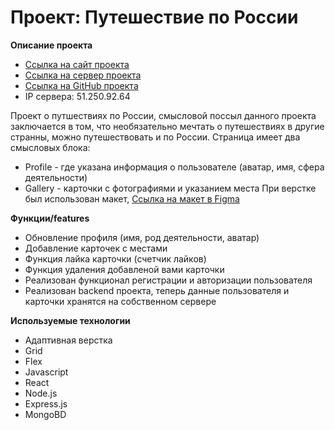 # Проект: Путешествие по России

**Описание проекта**
 * [Ссылка на сайт проекта]( alexholm222.students.nomoredomains.xyz)
 * [Ссылка на сервер проекта]( api.alexholm222.students.nomoredomains.xyz)
 * [Ссылка на GitHub проекта]( https://alexholm222.github.io/react-mesto-api-full/) 
 * IP сервера: 51.250.92.64

Проект о путшествиях по России, смысловой поссыл данного проекта заключается в том,
что необязательно мечтать о путешествиях в другие странны, можно путешествовать и по России.
 Страница имеет два смысловых блока:
* Profile - где указана информация о пользователе (аватар, имя, сфера деятельности)
* Gallery - карточки с фотографиями и указанием места
При верстке был использован макет, [Ссылка на макет в Figma](https://www.figma.com/file/2cn9N9jSkmxD84oJik7xL7/JavaScript.-Sprint-4?node-id=28212%3A269)

**Функции/features**
* Обновление профиля (имя, род деятельности, аватар)
* Добавление карточек с местами
* Функция лайка карточки (счетчик лайков)
* Функция удаления добавленой вами карточки
* Реализован функционал регистрации и авторизации пользователя
* Реализован backend проекта, теперь данные пользователя и карточки хранятся на собственном сервере 

**Используемые технологии**
* Адаптивная верстка
* Grid
* Flex
* Javascript
* React
* Node.js
* Express.js
* MongoBD

